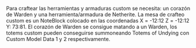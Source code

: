 Para craftear las herramientas y armaduras custom se necesita: un corazón de Warden y una herramienta/armadura de Netherite. La mesa de crafteo custom es un NoteBlock colocado en las coordenadas X = -12:12 Z = -12:12 Y: 73:81.
El corazón de Warden se consigue matando a un Warden, los totems custom pueden conseguirse summoneando Totems of Undying con Custom Model Data 1 y 2 respectivamente.
